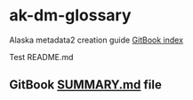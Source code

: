 # ak-dm-glossary
Alaska metadata2 creation guide [GitBook index](SUMMARY.md)

Test README.md

## GitBook [SUMMARY.md](SUMMARY.md) file

